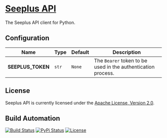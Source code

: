 # [Seeplus API](http://seeplus-api.hive.pt)

The Seeplus API client for Python.

## Configuration

| Name              | Type  | Default | Description                                                  |
| ----------------- | ----- | ------- | ------------------------------------------------------------ |
| **SEEPLUS_TOKEN** | `str` | `None`  | The `Bearer` token to be used in the authentication process. |

## License

Seeplus API is currently licensed under the [Apache License, Version 2.0](http://www.apache.org/licenses/).

## Build Automation

[![Build Status](https://github.com/hivesolutions/seeplus-api/workflows/Main%20Workflow/badge.svg)](https://github.com/hivesolutions/seeplus-api/actions)
[![PyPi Status](https://img.shields.io/pypi/v/seeplus-api.svg)](https://pypi.python.org/pypi/seeplus-api)
[![License](https://img.shields.io/badge/license-Apache%202.0-blue.svg)](https://www.apache.org/licenses/)
